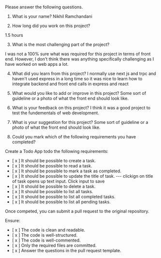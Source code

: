 Please answer the following questions.

1. What is your name?
Nikhil Ramchandani

2. How long did you work on this project?

1.5 hours

3. What is the most challenging part of the project?

I was not a 100% sure what was required for this project in terms of front end. However, I don't think there was anything specifically challenging as I have worked on web apps a lot. 

4. What did you learn from this project?
I normally use next js and trpc and haven't used express in a long time so it was nice to learn how to integrate backend and front end calls in express and react

5. What would you like to add or improve in this project?
Some sort of guideline or a photo of what the front end should look like.

6. What is your feedback on this project?
I think it was a good project to test the fundementals of web development.

7. What is your suggestion for this project?
Some sort of guideline or a photo of what the front end should look like.


8. Could you mark which of the following requirements you have completed?

Create a Todo App todo the following requirements:

- [ x ] It should be possible to create a task.
- [ x ] It should be possible to read a task.
- [ x ] It should be possible to mark a task as completed.
- [ x ] It should be possible to update the title of task. --- clickign on title of task opens up text input. Click input to save
- [ x ] It should be possible to delete a task.
- [ x ] It should be possible to list all tasks.
- [ x ] It should be possible to list all completed tasks.
- [ x ] It should be possible to list all pending tasks.

Once competed, you can submit a pull request to the original repository.

Ensure:

- [ x ] The code is clean and readable.
- [ x ] The code is well-structured.
- [ x ] The code is well-commented.
- [ x ] Only the required files are committed.
- [ x ] Answer the questions in the pull request template.